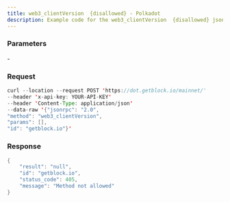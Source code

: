 ```yaml
---
title: web3_clientVersion  {disallowed} - Polkadot
description: Example code for the web3_clientVersion  {disallowed} json-rpc method. Сomplete guide on how to use web3_clientVersion  {disallowed} json-rpc in GetBlock.io Web3 documentation.
---
```


### Parameters


\-

### Request

``` java
curl --location --request POST 'https://dot.getblock.io/mainnet/' 
--header 'x-api-key: YOUR-API-KEY' 
--header 'Content-Type: application/json' 
--data-raw '{"jsonrpc": "2.0",
"method": "web3_clientVersion",
"params": [],
"id": "getblock.io"}'
```

###  Response

``` java
{
    "result": "null",
    "id": "getblock.io",
    "status_code": 405,
    "message": "Method not allowed"
}
```

